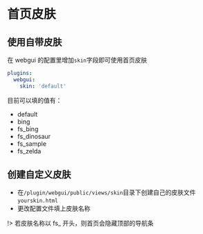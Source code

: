 # 首页皮肤

## 使用自带皮肤

在 webgui 的配置里增加`skin`字段即可使用首页皮肤

```yaml
plugins:
  webgui:
    skin: 'default'
```

目前可以填的值有：

- default
- bing
- fs_bing
- fs_dinosaur
- fs_sample
- fs_zelda

## 创建自定义皮肤

- 在`/plugin/webgui/public/views/skin`目录下创建自己的皮肤文件`yourskin.html`
- 更改配置文件填上皮肤名称

!> 若皮肤名称以 fs_ 开头，则首页会隐藏顶部的导航条